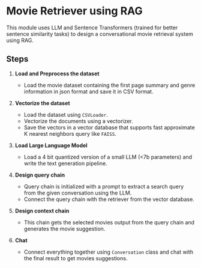 # Movie Retriever using RAG

This module uses LLM and Sentence Transformers (trained for better sentence similarity tasks) to design a conversational movie retrieval system using RAG.

## Steps

1. **Load and Preprocess the dataset**
   - Load the movie dataset containing the first page summary and genre information in json format and save it in CSV format.

2. **Vectorize the dataset**
   - Load the dataset using `CSVLoader`.
   - Vectorize the documents using a vectorizer.
   - Save the vectors in a vector database that supports fast approximate K nearest neighbors query like `FAISS`.
   
4. **Load Large Language Model**
   - Load a 4 bit quantized version of a small LLM (<7b parameters) and write the text generation pipeline.

5. **Design query chain**
   - Query chain is initialized with a prompt to extract a search query from the given conversation using the LLM.
   - Connect the query chain with the retriever from the vector database.

6. **Design context chain**
   - This chain gets the selected movies output from the query chain and generates the movie suggestion.

7. **Chat**
   - Connect everything together using `Conversation` class and chat with the final result to get movies suggestions.
